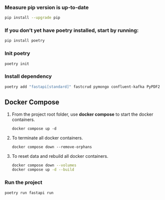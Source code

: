 ### Measure pip version is up-to-date
```bash
pip install --upgrade pip
```

### If you don’t yet have poetry installed, start by running:
```bash
pip install poetry
```

### Init poetry
```bash
poetry init
```

### Install dependency
```bash
poetry add "fastapi[standard]" fastcrud pymongo confluent-kafka PyPDF2 pinecone pinecone-plugin-assistant flask transformers torch
```

## Docker Compose
1. From the project root folder, use **docker compose** to start the docker containers.
    ```shell
    docker compose up -d
    ```
2. To terminate all docker containers.
    ```shell
    docker compose down --remove-orphans
    ```
3. To reset data and rebuild all docker containers.
    ```bash
    docker compose down --volumes
    docker compose up -d --build
    ```

### Run the project
```bash
poetry run fastapi run
```
